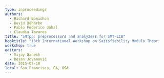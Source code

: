 ```yaml
---
type: inproceedings
authors:
  - Richard Bonichon
  - David Déharbe
  - Pablo Federico Dobal
  - Claudia Tavares
title: "SMTpp: preprocessors and analyzers for SMT-LIB"
booktitle: "13th International Workshop on Satisfiability Modulo Theories, (SMT 2015)"
workshop: true
editors:
  - Vijay Ganesh
  - Dejan Jovanović
date: 2015-07-18
local: San Francisco, CA, USA
---
```

